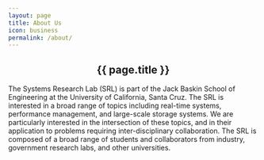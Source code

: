 ```yaml
---
layout: page
title: About Us
icon: business
permalink: /about/
---
```

<div class="demo-title" align="center">
   <h2> {{ page.title }} </h2>
</div>
<p>The Systems Research Lab (SRL) is part of the Jack Baskin School of Engineering at the University of California, Santa Cruz. The SRL is interested in a broad range of topics including real-time systems, performance management, and large-scale storage systems. We are particularly interested in the intersection of these topics, and in their application to problems requiring inter-disciplinary collaboration. The SRL is composed of a broad range of students and collaborators from industry, government research labs, and other universities.</p>
<script src='https://maps.googleapis.com/maps/api/js?v=3.exp'></script>
<div align="center">
  <div style='overflow:hidden;height:440px;width:700px;'>
    <div id='gmap_canvas' style='height:440px;width:700px;'></div>
    <style>
      #gmap_canvas img{
        max-width: none !important;
        background: none !important
      }
    </style>
  </div>
    <script type='text/javascript'>
      function init_map(){
        var myOptions = {
          zoom:18,center:new google.maps.LatLng(37.0009753,-122.06302549999998),mapTypeId: google.maps.MapTypeId.ROADMAP};
          map = new google.maps.Map(document.getElementById('gmap_canvas'), myOptions);
          marker = new google.maps.Marker({map: map,position: new google.maps.LatLng(37.0009753,-122.06302549999998)});
          infowindow = new google.maps.InfoWindow({content:'<strong>SRL Lab Location: Engineering 2 Building room 375</strong><br>Engineering 2, 1156 High St, Santa Cruz, California 95064<br>'});
          google.maps.event.addListener(marker, 'click', function(){
            infowindow.open(map,marker);
          });
          infowindow.open(map,marker);
        }
        google.maps.event.addDomListener(window, 'load', init_map);
    </script>
</div>
